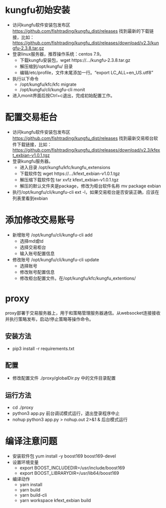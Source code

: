 # kungfu初始安装
* 访问kungfu软件安装包发布区 https://github.com/fishtrading/kungfu_dist/releases   找到最新的下载链接，比如：https://github.com/fishtrading/kungfu_dist/releases/download/v2.3/kungfu-2.3.8.tar.gz
* 登录linux服务器，推荐操作系统：centos 7.9。
  * 下载kungfu安装包，wget https://.../kungfu-2.3.8.tar.gz
  * 解压缩到/opt/kungfu/ 目录
  * 编辑/etc/profile，文件末尾添加一行。“export LC_ALL=en_US.utf8”
* 执行以下命令
  * /opt/kungfu/kfc/kfc migrate
  * /opt/kungfu/cli/kungfu-cli monit
* 进入monit界面后按Ctrl+c退出，完成初始配置工作。

# 配置交易柜台
* 访问kungfu软件安装包发布区 https://github.com/fishtrading/kungfu_dist/releases  找到最新交易柜台软件下载链接，比如：https://github.com/fishtrading/kungfu_dist/releases/download/v2.3/kfext_exbian-v1.0.1.tgz
* 登录kungfu服务器。
  * 进入目录 /opt/kungfu/kfc/kungfu_extensions
  * 下载软件包 wget https://.../kfext_exbian-v1.0.1.tgz
  * 解压缩下载软件包 tar xvfz kfext_exbian-v1.0.1.tgz
  * 解压的默认文件夹是package，修改为柜台软件名称 mv package exbian
* 执行/opt/kungfu/cli/kungfu-cli ext -l，如果交易柜台是否安装正确，应该在列表里看到exbian

# 添加修改交易账号
* 新增账号 /opt/kungfu/cli/kungfu-cli add
  * 选择md或td
  * 选择交易柜台
  * 输入账号配置信息
* 修改账号 /opt/kungfu/cli/kungfu-cli update
  * 选择账号
  * 修改账号配置信息
  * 修改柜台配置文件。在/opt/kungfu/kfc/kungfu_extentions/

# proxy
proxy部署于交易服务器上，用于和策略管理服务器通信。从websocket连接接收并执行策略发布，启动/停止策略等操作命令。

## 安装方法
* pip3 install -r requirements.txt

## 配置
* 修改配置文件 ./proxy/globalDir.py 中的文件目录配置

## 运行方法
* cd ./proxy
* python3 app.py 前台调试模式运行，退出登录程序中止
* nohup python3 app.py > nohup.out 2>&1 & 后台模式运行

# 编译注意问题
* 安装软件包 yum install -y boost169 boost169-devel
* 设置环境变量
  * export BOOST_INCLUDEDIR=/usr/include/boost169
  * export BOOST_LIBRARYDIR=/usr/lib64/boost169
* 编译动作
  * yarn install
  * yarn build
  * yarn build-cli
  * yarn workspace kfext_exbian build
